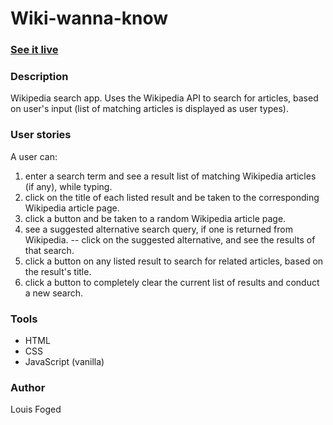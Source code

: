 # Wiki-wanna-know

### [See it live](https://lfoged.github.io/wiki-wanna-know/)
### Description
Wikipedia search app.
Uses the Wikipedia API to search for articles, based on user's input (list of matching articles is displayed as user types).

### User stories
A user can:
1. enter a search term and see a result list of matching Wikipedia articles (if any), while typing.
2. click on the title of each listed result and be taken to the corresponding Wikipedia article page.
3. click a button and be taken to a random Wikipedia article page.
4. see a suggested alternative search query, if one is returned from Wikipedia.
-- click on the suggested alternative, and see the results of that search.
5. click a button on any listed result to search for related articles, based on the result's title.
6. click a button to completely clear the current list of results and conduct a new search.

### Tools
- HTML
- CSS
- JavaScript (vanilla)

### Author
Louis Foged
